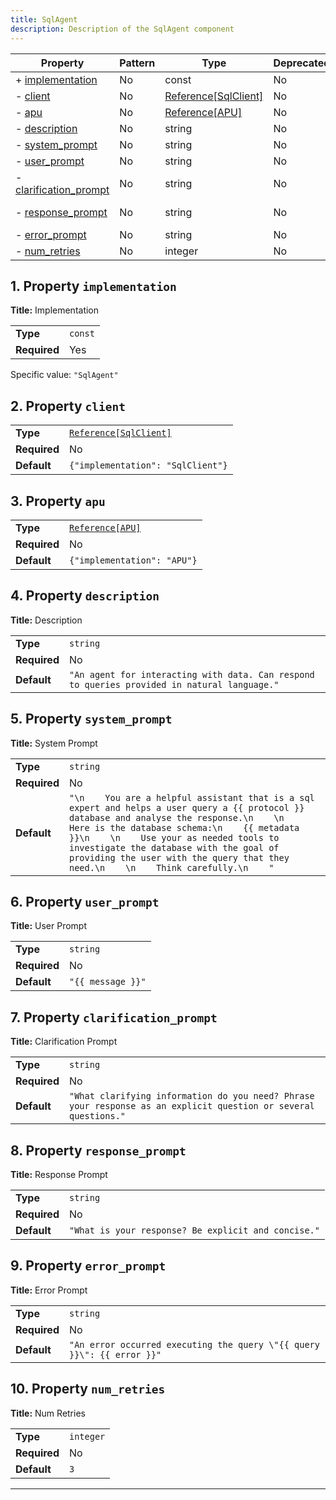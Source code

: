 ```yaml
---
title: SqlAgent
description: Description of the SqlAgent component
---
```


| Property                                         | Pattern | Type                 | Deprecated | Definition | Title/Description    |
| ------------------------------------------------ | ------- | -------------------- | ---------- | ---------- | -------------------- |
| + [implementation](#implementation )             | No      | const                | No         | -          | Implementation       |
| - [client](#client )                             | No      | [Reference[SqlClient]](/docs/components/sqlclient/overview) | No         | -          | -                    |
| - [apu](#apu )                                   | No      | [Reference[APU]](/docs/components/apu/overview)       | No         | -          | -                    |
| - [description](#description )                   | No      | string               | No         | -          | Description          |
| - [system_prompt](#system_prompt )               | No      | string               | No         | -          | System Prompt        |
| - [user_prompt](#user_prompt )                   | No      | string               | No         | -          | User Prompt          |
| - [clarification_prompt](#clarification_prompt ) | No      | string               | No         | -          | Clarification Prompt |
| - [response_prompt](#response_prompt )           | No      | string               | No         | -          | Response Prompt      |
| - [error_prompt](#error_prompt )                 | No      | string               | No         | -          | Error Prompt         |
| - [num_retries](#num_retries )                   | No      | integer              | No         | -          | Num Retries          |

## <a name="implementation"></a>1. Property `implementation`

**Title:** Implementation

|              |         |
| ------------ | ------- |
| **Type**     | `const` |
| **Required** | Yes     |

Specific value: `"SqlAgent"`

## <a name="client"></a>2. Property `client`

|              |                                   |
| ------------ | --------------------------------- |
| **Type**     | [`Reference[SqlClient]`](/docs/components/sqlclient/overview)            |
| **Required** | No                                |
| **Default**  | `{"implementation": "SqlClient"}` |

## <a name="apu"></a>3. Property `apu`

|              |                             |
| ------------ | --------------------------- |
| **Type**     | [`Reference[APU]`](/docs/components/apu/overview)            |
| **Required** | No                          |
| **Default**  | `{"implementation": "APU"}` |

## <a name="description"></a>4. Property `description`

**Title:** Description

|              |                                                                                              |
| ------------ | -------------------------------------------------------------------------------------------- |
| **Type**     | `string`                                                                                     |
| **Required** | No                                                                                           |
| **Default**  | `"An agent for interacting with data. Can respond to queries provided in natural language."` |

## <a name="system_prompt"></a>5. Property `system_prompt`

**Title:** System Prompt

|              |                                                                                                                                                                                                                                                                                                                                                                        |
| ------------ | ---------------------------------------------------------------------------------------------------------------------------------------------------------------------------------------------------------------------------------------------------------------------------------------------------------------------------------------------------------------------- |
| **Type**     | `string`                                                                                                                                                                                                                                                                                                                                                               |
| **Required** | No                                                                                                                                                                                                                                                                                                                                                                     |
| **Default**  | `"\n    You are a helpful assistant that is a sql expert and helps a user query a {{ protocol }} database and analyse the response.\n    \n    Here is the database schema:\n    {{ metadata }}\n    \n    Use your as needed tools to investigate the database with the goal of providing the user with the query that they need.\n    \n    Think carefully.\n    "` |

## <a name="user_prompt"></a>6. Property `user_prompt`

**Title:** User Prompt

|              |                   |
| ------------ | ----------------- |
| **Type**     | `string`          |
| **Required** | No                |
| **Default**  | `"{{ message }}"` |

## <a name="clarification_prompt"></a>7. Property `clarification_prompt`

**Title:** Clarification Prompt

|              |                                                                                                                 |
| ------------ | --------------------------------------------------------------------------------------------------------------- |
| **Type**     | `string`                                                                                                        |
| **Required** | No                                                                                                              |
| **Default**  | `"What clarifying information do you need? Phrase your response as an explicit question or several questions."` |

## <a name="response_prompt"></a>8. Property `response_prompt`

**Title:** Response Prompt

|              |                                                     |
| ------------ | --------------------------------------------------- |
| **Type**     | `string`                                            |
| **Required** | No                                                  |
| **Default**  | `"What is your response? Be explicit and concise."` |

## <a name="error_prompt"></a>9. Property `error_prompt`

**Title:** Error Prompt

|              |                                                                        |
| ------------ | ---------------------------------------------------------------------- |
| **Type**     | `string`                                                               |
| **Required** | No                                                                     |
| **Default**  | `"An error occurred executing the query \"{{ query }}\": {{ error }}"` |

## <a name="num_retries"></a>10. Property `num_retries`

**Title:** Num Retries

|              |           |
| ------------ | --------- |
| **Type**     | `integer` |
| **Required** | No        |
| **Default**  | `3`       |

----------------------------------------------------------------------------------------------------------------------------
